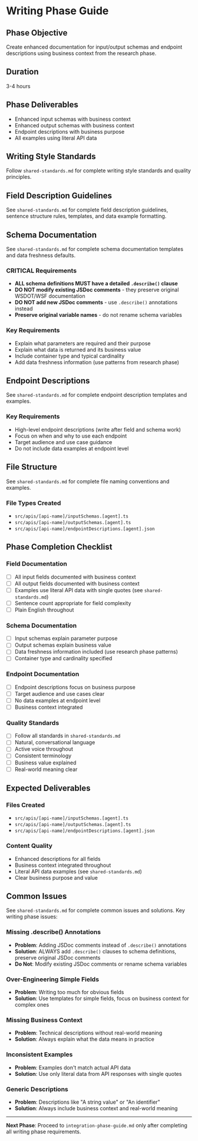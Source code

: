 # Writing Phase Guide

## Phase Objective

Create enhanced documentation for input/output schemas and endpoint descriptions using business context from the research phase.

## Duration
3-4 hours

## Phase Deliverables
- Enhanced input schemas with business context
- Enhanced output schemas with business context  
- Endpoint descriptions with business purpose
- All examples using literal API data

## Writing Style Standards

Follow `shared-standards.md` for complete writing style standards and quality principles.

## Field Description Guidelines

See `shared-standards.md` for complete field description guidelines, sentence structure rules, templates, and data example formatting.

## Schema Documentation

See `shared-standards.md` for complete schema documentation templates and data freshness defaults.

### CRITICAL Requirements
- **ALL schema definitions MUST have a detailed `.describe()` clause**
- **DO NOT modify existing JSDoc comments** - they preserve original WSDOT/WSF documentation
- **DO NOT add new JSDoc comments** - use `.describe()` annotations instead
- **Preserve original variable names** - do not rename schema variables

### Key Requirements
- Explain what parameters are required and their purpose
- Explain what data is returned and its business value
- Include container type and typical cardinality
- Add data freshness information (use patterns from research phase)

## Endpoint Descriptions

See `shared-standards.md` for complete endpoint description templates and examples.

### Key Requirements
- High-level endpoint descriptions (write after field and schema work)
- Focus on when and why to use each endpoint
- Target audience and use case guidance
- Do not include data examples at endpoint level

## File Structure

See `shared-standards.md` for complete file naming conventions and examples.

### File Types Created
- `src/apis/[api-name]/inputSchemas.[agent].ts`
- `src/apis/[api-name]/outputSchemas.[agent].ts`
- `src/apis/[api-name]/endpointDescriptions.[agent].json`

## Phase Completion Checklist

### Field Documentation
- [ ] All input fields documented with business context
- [ ] All output fields documented with business context
- [ ] Examples use literal API data with single quotes (see `shared-standards.md`)
- [ ] Sentence count appropriate for field complexity
- [ ] Plain English throughout

### Schema Documentation
- [ ] Input schemas explain parameter purpose
- [ ] Output schemas explain business value
- [ ] Data freshness information included (use research phase patterns)
- [ ] Container type and cardinality specified

### Endpoint Documentation
- [ ] Endpoint descriptions focus on business purpose
- [ ] Target audience and use cases clear
- [ ] No data examples at endpoint level
- [ ] Business context integrated

### Quality Standards
- [ ] Follow all standards in `shared-standards.md`
- [ ] Natural, conversational language
- [ ] Active voice throughout
- [ ] Consistent terminology
- [ ] Business value explained
- [ ] Real-world meaning clear

## Expected Deliverables

### Files Created
- `src/apis/[api-name]/inputSchemas.[agent].ts`
- `src/apis/[api-name]/outputSchemas.[agent].ts`
- `src/apis/[api-name]/endpointDescriptions.[agent].json`

### Content Quality
- Enhanced descriptions for all fields
- Business context integrated throughout
- Literal API data examples (see `shared-standards.md`)
- Clear business purpose and value

## Common Issues

See `shared-standards.md` for complete common issues and solutions. Key writing phase issues:

### Missing .describe() Annotations
- **Problem**: Adding JSDoc comments instead of `.describe()` annotations
- **Solution**: ALWAYS add `.describe()` clauses to schema definitions, preserve original JSDoc comments
- **Do Not**: Modify existing JSDoc comments or rename schema variables

### Over-Engineering Simple Fields
- **Problem**: Writing too much for obvious fields
- **Solution**: Use templates for simple fields, focus on business context for complex ones

### Missing Business Context
- **Problem**: Technical descriptions without real-world meaning
- **Solution**: Always explain what the data means in practice

### Inconsistent Examples
- **Problem**: Examples don't match actual API data
- **Solution**: Use only literal data from API responses with single quotes

### Generic Descriptions
- **Problem**: Descriptions like "A string value" or "An identifier"
- **Solution**: Always include business context and real-world meaning

---

**Next Phase**: Proceed to `integration-phase-guide.md` only after completing all writing phase requirements.

